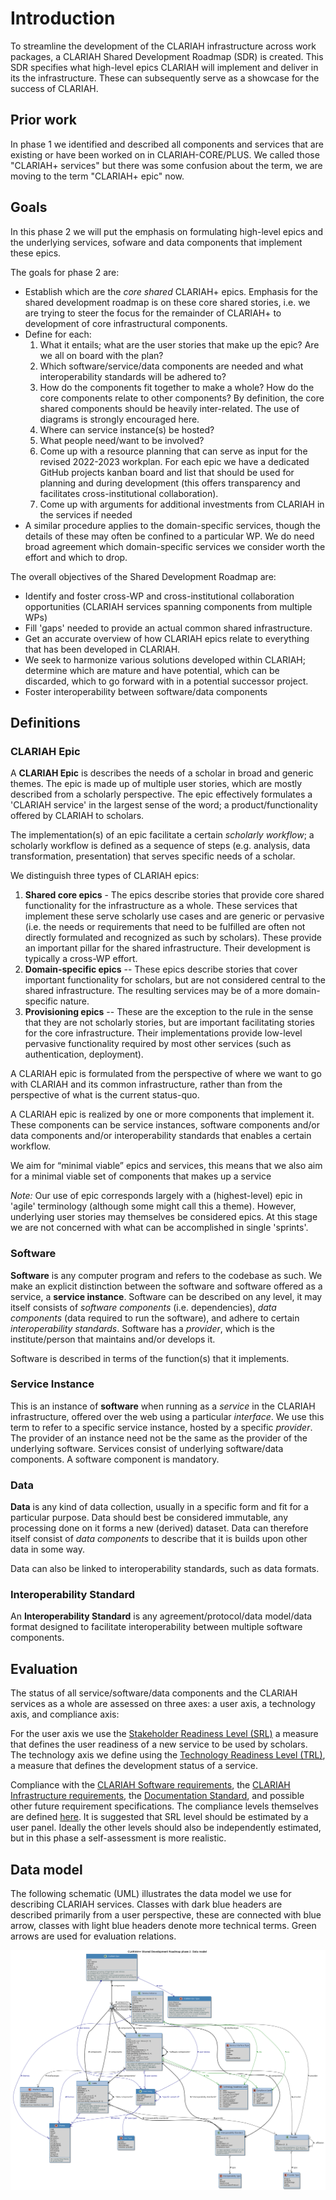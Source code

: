 # Introduction

To streamline the development of the CLARIAH infrastructure across work
packages, a CLARIAH Shared Development Roadmap (SDR) is created. This SDR
specifies what high-level epics CLARIAH will implement and deliver in its the
infrastructure. These can subsequently serve as a showcase for the success of
CLARIAH.

## Prior work

In phase 1 we identified and described all components and services that are
existing or have been worked on in CLARIAH-CORE/PLUS. We called those "CLARIAH+
services" but there was some confusion about the term, we are moving to the
term "CLARIAH+ epic" now.

## Goals

In this phase 2 we will put the emphasis on formulating high-level epics and
the underlying services, sofware and data components that implement these
epics.

The goals for phase 2 are:

* Establish which are the *core shared* CLARIAH+ epics. Emphasis for the shared
 development roadmap is on these core shared stories, i.e. we are trying to steer the focus for the remainder of
 CLARIAH+ to development of core infrastructural components.
* Define for each:
    1. What it entails; what are the user stories that make up the epic? Are we all on board with the plan?
    2. Which software/service/data components are needed and what interoperability standards will be adhered to?
    3. How do the components fit together to make a whole? How do the core components relate to other components? By
       definition, the core shared components should be heavily inter-related. The use of diagrams is strongly encouraged here.
    4. Where can service instance(s) be hosted?
    5. What people need/want to be involved?
    6. Come up with a resource planning that can serve as input for the revised 2022-2023 workplan. For each
       epic we have a dedicated GitHub projects kanban board and list that should be used for planning and during
       development (this offers transparency and facilitates cross-institutional collaboration).
    7. Come up with arguments for additional investments from CLARIAH in the services if needed
* A similar procedure applies to the domain-specific services, though the details of these may often be confined to a
  particular WP. We do need broad agreement which domain-specific services we consider worth the effort and which to drop.

The overall objectives of the Shared Development Roadmap are:

* Identify and foster cross-WP and cross-institutional collaboration opportunities (CLARIAH services spanning components from multiple WPs)
* Fill 'gaps' needed to provide an actual common shared infrastructure.
* Get an accurate overview of how CLARIAH epics relate to everything that has been developed in CLARIAH.
* We seek to harmonize various solutions developed within CLARIAH; determine which are mature and have potential, which can be discarded, which to go forward with in a potential successor project.
* Foster interoperability between software/data components

## Definitions

### CLARIAH Epic

A **CLARIAH Epic** is describes the needs of a scholar in broad and generic themes. The epic is made up of multiple user
stories, which are mostly described from a scholarly perspective. The epic effectively formulates a 'CLARIAH
service' in the largest sense of the word; a product/functionality offered by CLARIAH to scholars.

The implementation(s) of an epic facilitate a certain *scholarly workflow*; a scholarly workflow is defined as a
sequence of steps (e.g. analysis, data transformation, presentation) that serves specific needs of a scholar.

We distinguish three types of CLARIAH epics:

1. **Shared core epics** - The epics describe stories that provide core shared functionality for the infrastructure as a
   whole. These services that implement these serve scholarly use cases and are generic or pervasive (i.e. the needs or requirements that need to be fulfilled are often not directly formulated and recognized as such by scholars). These provide an important pillar for the shared infrastructure. Their development is typically a cross-WP effort.
2. **Domain-specific epics** -- These epics describe stories that cover important functionality for scholars, but are not considered central to the shared infrastructure. The resulting services may be of a more domain-specific nature.
3. **Provisioning epics** -- These are the exception to the rule in the sense that they are not scholarly stories, but are important facilitating stories for the core infrastructure. Their implementations provide low-level pervasive functionality required by most other services (such as authentication, deployment).

A CLARIAH epic is formulated from the perspective of where we want to go with CLARIAH and its common infrastructure,
rather than from the perspective of what is the current status-quo.

A CLARIAH epic is realized by one or more components that implement it. These components can be service instances,
software components and/or data components and/or interoperability standards that enables a certain workflow.

We aim for “minimal viable” epics and services, this means that we also aim for a minimal viable set of components that makes up a service

*Note:* Our use of epic corresponds largely with a (highest-level) epic in 'agile' terminology (although some might call this a theme).
However, underlying user stories may themselves be considered epics. At this stage we are not concerned with what can be accomplished in single 'sprints'.

### Software

**Software** is any computer program and refers to the codebase as such. We make an explicit distinction between the
software and software offered as a service, a **service instance**. Software can be described on any level, it may
itself consists of *software components* (i.e. dependencies), *data components* (data required to run the software), and
adhere to certain *interoperability standards*. Software has a *provider*, which is the institute/person that maintains
and/or develops it.

Software is described in terms of the function(s) that it implements.

### Service Instance

This is an instance of **software** when running as a *service* in the CLARIAH infrastructure, offered over the web
using a particular *interface*. We use this term to refer to a specific service instance, hosted by a specific
*provider*. The provider of an instance need not be the same as the provider of the underlying software. Services
consist of underlying software/data components. A software component is mandatory.

### Data

**Data** is any kind of data collection, usually in a specific form and fit for a particular purpose.
Data should best be considered immutable, any processing done on it forms a new (derived) dataset. Data
can therefore itself consist of *data components* to describe that it is builds upon other data in some way.

Data can also be linked to interoperability standards, such as data formats.

### Interoperability Standard

An **Interoperability Standard** is any agreement/protocol/data model/data format designed to facilitate
interoperability between multiple software components.

## Evaluation

The status of all service/software/data components and the CLARIAH services as a whole are assessed on three axes: a
user axis, a technology axis, and compliance axis:

For the user axis we use the [Stakeholder Readiness Level (SRL)](stakeholder-readiness-level.md) a measure that defines the user readiness of a new service to be used by scholars.
The technology axis we define using the [Technology Readiness Level (TRL)](technology-readiness-level.md), a measure that defines the development status of a service.

Compliance with the [CLARIAH Software requirements](), the [CLARIAH Infrastructure requirements](), the [Documentation
Standard](), and possible other future requirement specifications. The compliance levels themselves are defined
[here](compliance-level.md).  It is suggested that SRL level should be estimated by a user panel. Ideally the other
levels should also be independently estimated, but in this phase a self-assessment is more realistic.

## Data model

The following schematic (UML) illustrates the data model we use for describing CLARIAH services. Classes with dark blue
headers are described primarily from a user perspective, these are connected with blue arrow, classes with light blue headers denote more technical
terms. Green arrows are used for evaluation relations.

![Data model](sdr_datamodel.png)


